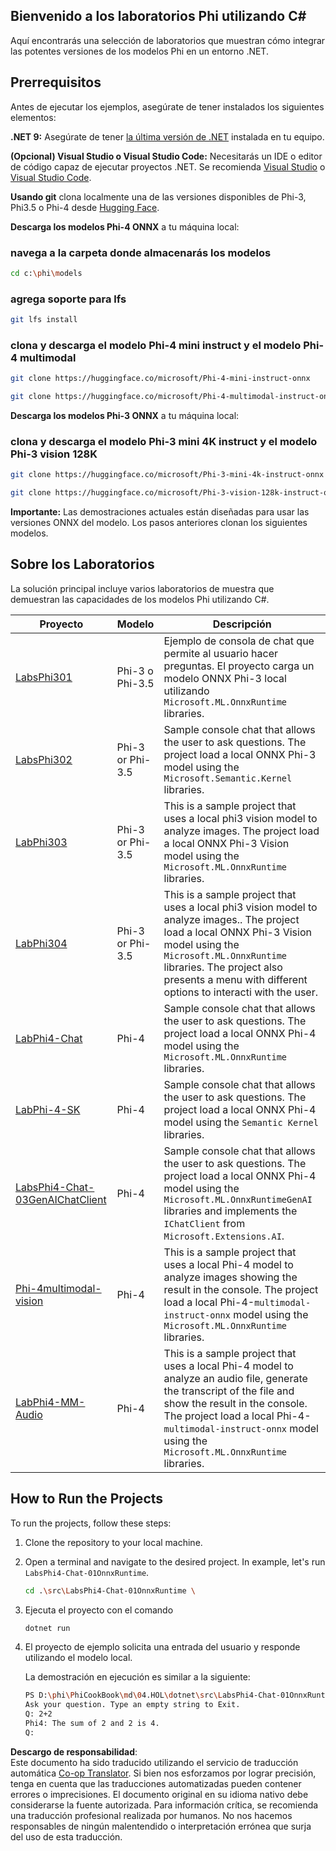 <!--
CO_OP_TRANSLATOR_METADATA:
{
  "original_hash": "8fd4bbea0a970872d95cf189202589e1",
  "translation_date": "2025-03-27T16:23:26+00:00",
  "source_file": "md\\04.HOL\\dotnet\\readme.md",
  "language_code": "es"
}
-->
## Bienvenido a los laboratorios Phi utilizando C#

Aquí encontrarás una selección de laboratorios que muestran cómo integrar las potentes versiones de los modelos Phi en un entorno .NET.

## Prerrequisitos

Antes de ejecutar los ejemplos, asegúrate de tener instalados los siguientes elementos:

**.NET 9:** Asegúrate de tener [la última versión de .NET](https://dotnet.microsoft.com/download/dotnet?WT.mc_id=aiml-137032-kinfeylo) instalada en tu equipo.

**(Opcional) Visual Studio o Visual Studio Code:** Necesitarás un IDE o editor de código capaz de ejecutar proyectos .NET. Se recomienda [Visual Studio](https://visualstudio.microsoft.com?WT.mc_id=aiml-137032-kinfeylo) o [Visual Studio Code](https://code.visualstudio.com?WT.mc_id=aiml-137032-kinfeylo).

**Usando git** clona localmente una de las versiones disponibles de Phi-3, Phi3.5 o Phi-4 desde [Hugging Face](https://huggingface.co/collections/lokinfey/phi-4-family-679c6f234061a1ab60f5547c).

**Descarga los modelos Phi-4 ONNX** a tu máquina local:

### navega a la carpeta donde almacenarás los modelos

```bash
cd c:\phi\models
```

### agrega soporte para lfs

```bash
git lfs install 
```

### clona y descarga el modelo Phi-4 mini instruct y el modelo Phi-4 multimodal

```bash
git clone https://huggingface.co/microsoft/Phi-4-mini-instruct-onnx

git clone https://huggingface.co/microsoft/Phi-4-multimodal-instruct-onnx
```

**Descarga los modelos Phi-3 ONNX** a tu máquina local:

### clona y descarga el modelo Phi-3 mini 4K instruct y el modelo Phi-3 vision 128K

```bash
git clone https://huggingface.co/microsoft/Phi-3-mini-4k-instruct-onnx

git clone https://huggingface.co/microsoft/Phi-3-vision-128k-instruct-onnx-cpu
```

**Importante:** Las demostraciones actuales están diseñadas para usar las versiones ONNX del modelo. Los pasos anteriores clonan los siguientes modelos.

## Sobre los Laboratorios

La solución principal incluye varios laboratorios de muestra que demuestran las capacidades de los modelos Phi utilizando C#.

| Proyecto | Modelo | Descripción |
| ------------ | -----------| ----------- |
| [LabsPhi301](../../../../../md/04.HOL/dotnet/src/LabsPhi301) | Phi-3 o Phi-3.5 | Ejemplo de consola de chat que permite al usuario hacer preguntas. El proyecto carga un modelo ONNX Phi-3 local utilizando `Microsoft.ML.OnnxRuntime` libraries. |
| [LabsPhi302](../../../../../md/04.HOL/dotnet/src/LabsPhi302) | Phi-3 or Phi-3.5 | Sample console chat that allows the user to ask questions. The project load a local ONNX Phi-3 model using the `Microsoft.Semantic.Kernel` libraries. |
| [LabPhi303](../../../../../md/04.HOL/dotnet/src/LabsPhi303) | Phi-3 or Phi-3.5 | This is a sample project that uses a local phi3 vision model to analyze images. The project load a local ONNX Phi-3 Vision model using the `Microsoft.ML.OnnxRuntime` libraries. |
| [LabPhi304](../../../../../md/04.HOL/dotnet/src/LabsPhi304) | Phi-3 or Phi-3.5 | This is a sample project that uses a local phi3 vision model to analyze images.. The project load a local ONNX Phi-3 Vision model using the `Microsoft.ML.OnnxRuntime` libraries. The project also presents a menu with different options to interacti with the user. | 
| [LabPhi4-Chat](../../../../../md/04.HOL/dotnet/src/LabsPhi4-Chat-01OnnxRuntime) | Phi-4 | Sample console chat that allows the user to ask questions. The project load a local ONNX Phi-4 model using the `Microsoft.ML.OnnxRuntime` libraries. |
| [LabPhi-4-SK](../../../../../md/04.HOL/dotnet/src/LabsPhi4-Chat-02SK) | Phi-4 | Sample console chat that allows the user to ask questions. The project load a local ONNX Phi-4 model using the `Semantic Kernel` libraries. |
| [LabsPhi4-Chat-03GenAIChatClient](../../../../../md/04.HOL/dotnet/src/LabsPhi4-Chat-03GenAIChatClient) | Phi-4 | Sample console chat that allows the user to ask questions. The project load a local ONNX Phi-4 model using the `Microsoft.ML.OnnxRuntimeGenAI` libraries and implements the `IChatClient` from `Microsoft.Extensions.AI`. |
| [Phi-4multimodal-vision](../../../../../md/04.HOL/dotnet/src/LabsPhi4-MultiModal-01Images) | Phi-4 | This is a sample project that uses a local Phi-4 model to analyze images showing the result in the console. The project load a local Phi-4-`multimodal-instruct-onnx` model using the `Microsoft.ML.OnnxRuntime` libraries. |
| [LabPhi4-MM-Audio](../../../../../md/04.HOL/dotnet/src/LabsPhi4-MultiModal-02Audio) | Phi-4 |This is a sample project that uses a local Phi-4 model to analyze an audio file, generate the transcript of the file and show the result in the console. The project load a local Phi-4-`multimodal-instruct-onnx` model using the `Microsoft.ML.OnnxRuntime` libraries. |

## How to Run the Projects

To run the projects, follow these steps:

1. Clone the repository to your local machine.

1. Open a terminal and navigate to the desired project. In example, let's run `LabsPhi4-Chat-01OnnxRuntime`.

    ```bash
    cd .\src\LabsPhi4-Chat-01OnnxRuntime \
    ```

1. Ejecuta el proyecto con el comando

    ```bash
    dotnet run
    ```

1. El proyecto de ejemplo solicita una entrada del usuario y responde utilizando el modelo local.

   La demostración en ejecución es similar a la siguiente:

   ```bash
   PS D:\phi\PhiCookBook\md\04.HOL\dotnet\src\LabsPhi4-Chat-01OnnxRuntime> dotnet run
   Ask your question. Type an empty string to Exit.
   Q: 2+2
   Phi4: The sum of 2 and 2 is 4.
   Q:
   ```

**Descargo de responsabilidad**:  
Este documento ha sido traducido utilizando el servicio de traducción automática [Co-op Translator](https://github.com/Azure/co-op-translator). Si bien nos esforzamos por lograr precisión, tenga en cuenta que las traducciones automatizadas pueden contener errores o imprecisiones. El documento original en su idioma nativo debe considerarse la fuente autorizada. Para información crítica, se recomienda una traducción profesional realizada por humanos. No nos hacemos responsables de ningún malentendido o interpretación errónea que surja del uso de esta traducción.